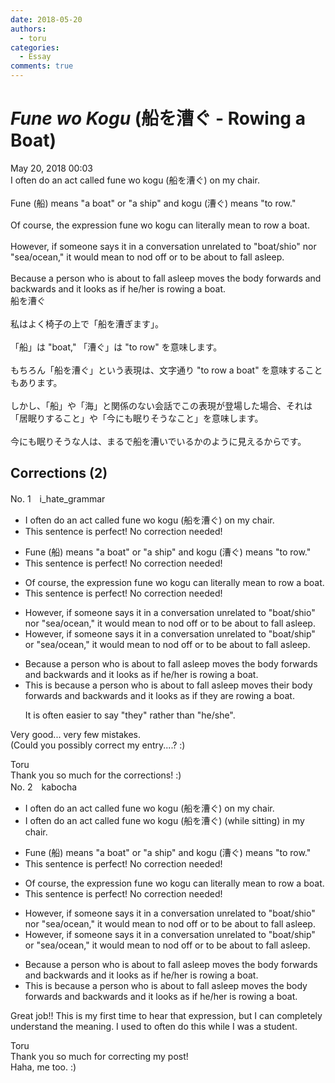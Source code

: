 ```yaml
---
date: 2018-05-20
authors:
  - toru
categories:
  - Essay
comments: true
---
```


# <strong><em>Fune wo Kogu</strong></em> (船を漕ぐ - Rowing a Boat)
<div class="date">May 20, 2018 00:03</div>
<div id="post"><div id="body_show_ori">
I often do an act called fune wo kogu (船を漕ぐ) on my  chair.<br/><br/>Fune (船) means "a boat" or "a ship" and kogu (漕ぐ) means "to row."<br/><br/>Of course, the expression fune wo kogu can literally mean to row a boat.<br/><br/>However, if someone says it in a conversation unrelated to "boat/shio" nor "sea/ocean," it would mean to nod off or to be about to fall asleep.<br/><br/>Because a person who is about to fall asleep moves the body forwards and backwards and it looks as if he/her is rowing a boat.
</div></div>

<!-- more -->

<div id="post_ja"><div id="body_show_mo">
船を漕ぐ<br/><br/>私はよく椅子の上で「船を漕ぎます」。<br/><br/>「船」は "boat," 「漕ぐ」は "to row" を意味します。<br/><br/>もちろん「船を漕ぐ」という表現は、文字通り "to row a boat" を意味することもあります。<br/><br/>しかし、「船」や「海」と関係のない会話でこの表現が登場した場合、それは「居眠りすること」や「今にも眠りそうなこと」を意味します。<br/><br/>今にも眠りそうな人は、まるで船を漕いでいるかのように見えるからです。
</div></div>

## Corrections (2)
<div id="block"><div class="first_name"> No. 1　<span class="just_name">i_hate_grammar</span></div><div id="block2">
<ul class="correction_field">
<li class="incorrect">I often do an act called fune wo kogu (船を漕ぐ) on my  chair.</li>
<li class="corrected perfect">This sentence is perfect! No correction needed!</li>
</ul>
<ul class="correction_field">
<li class="incorrect">Fune (船) means "a boat" or "a ship" and kogu (漕ぐ) means "to row."</li>
<li class="corrected perfect">This sentence is perfect! No correction needed!</li>
</ul>
<ul class="correction_field">
<li class="incorrect">Of course, the expression fune wo kogu can literally mean to row a boat.</li>
<li class="corrected perfect">This sentence is perfect! No correction needed!</li>
</ul>
<ul class="correction_field">
<li class="incorrect">However, if someone says it in a conversation unrelated to "boat/shio" nor "sea/ocean," it would mean to nod off or to be about to fall asleep.</li>
<li class="corrected correct">
However, if someone says it in a conversation unrelated to "boat/ship" or "sea/ocean," it would mean to nod off or to be about to fall asleep.
</li>
</ul>
<ul class="correction_field">
<li class="incorrect">Because a person who is about to fall asleep moves the body forwards and backwards and it looks as if he/her is rowing a boat.</li>
<li class="corrected correct">
<span class="f_bold">This is</span> because a person who is about to fall asleep moves <span class="f_bold">their</span> body forwards and backwards and it looks as if <span class="f_bold">they are</span> rowing a boat.
<p class="correction_comment">It is often easier to say "they" rather than "he/she".</p>
</li>
</ul>
<p class="comment_small">
 Very good... very few mistakes.
 <br/>
 (Could you possibly correct my entry....?   :)
</p>

</div><div class="name"><span class="just_name">Toru</span><br>
Thank you so much for the corrections! :)
</div>
</div>
<div id="block"><div class="first_name"> No. 2　<span class="just_name">kabocha</span></div><div id="block2">
<ul class="correction_field">
<li class="incorrect">I often do an act called fune wo kogu (船を漕ぐ) on my  chair.</li>
<li class="corrected correct">
I often do an act called fune wo kogu (船を漕ぐ) <span class="f_blue">(while sitting)</span> <span class="f_blue">in</span> my chair.
</li>
</ul>
<ul class="correction_field">
<li class="incorrect">Fune (船) means "a boat" or "a ship" and kogu (漕ぐ) means "to row."</li>
<li class="corrected perfect">This sentence is perfect! No correction needed!</li>
</ul>
<ul class="correction_field">
<li class="incorrect">Of course, the expression fune wo kogu can literally mean to row a boat.</li>
<li class="corrected perfect">This sentence is perfect! No correction needed!</li>
</ul>
<ul class="correction_field">
<li class="incorrect">However, if someone says it in a conversation unrelated to "boat/shio" nor "sea/ocean," it would mean to nod off or to be about to fall asleep.</li>
<li class="corrected correct">
However, if someone says it in a conversation unrelated to "boat/shi<span class="f_blue">p</span>" <span class="f_blue">or</span> "sea/ocean," it would mean to nod off or to be about to fall asleep.
</li>
</ul>
<ul class="correction_field">
<li class="incorrect">Because a person who is about to fall asleep moves the body forwards and backwards and it looks as if he/her is rowing a boat.</li>
<li class="corrected correct">
<span class="f_blue">This is </span>because a person who is about to fall asleep moves the body forwards and backwards and it looks as if he/her is rowing a boat.
</li>
</ul>
<p class="comment_small">
 Great job!! This is my first time to hear that expression, but I can completely understand the meaning. I used to often do this while I was a student.
</p>

</div><div class="name"><span class="just_name">Toru</span><br>
Thank you so much for correcting my post!<br/>Haha, me too. :)
</div>
</div>

